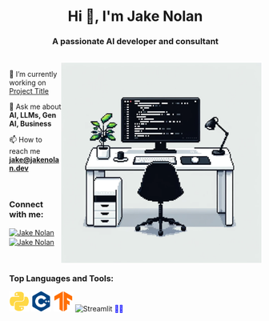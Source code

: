 <h1 align="center">Hi 👋, I'm Jake Nolan</h1>
<h3 align="center" style="border-bottom: 0;">A passionate AI developer and consultant</h3>

<br>

<img align="right" alt="Main Image" width = "400" src="github_README_img.png">

🔭 I’m currently working on [Project Title](https://github.com/)

💬 Ask me about **AI, LLMs, Gen AI, Business**

📫 How to reach me **jake@jakenolan.dev**

<br>

<h3 align="left">Connect with me:</h3>
<p align="left">
  <a href="" target="blank"><img align="center" src="" alt="Jake Nolan" height="30" width="40" /></a>
  <a href="" target="blank"><img align="center" src="" alt="Jake Nolan" height="30" width="40" /></a>
</p>

<br>

<h3 align="left">Top Languages and Tools:</h3>
<p align="left">
<img src="https://github.com/devicons/devicon/blob/master/icons/python/python-plain.svg" alt="Python" width="40" height="40"/>
<img src="https://github.com/devicons/devicon/blob/master/icons/cplusplus/cplusplus-plain.svg" alt="C++" width="40" height="40"/>
<img src="https://github.com/devicons/devicon/blob/master/icons/tensorflow/tensorflow-original.svg" alt="Tensorflow" width="40" height="40"/>
<img src="https://streamlit.io/images/brand/streamlit-logo-primary-colormark-lighttext.png" alt="Streamlit" width="40" height="40"/>
<span width="40" height="40" style="color:blue;font-weight:bold;">🦜️🔗</span>
</p>
